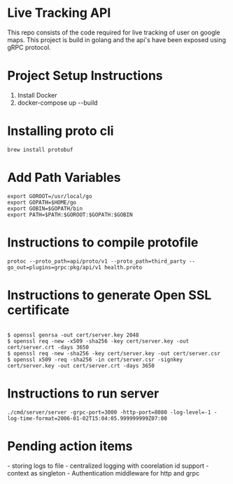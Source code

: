 <h1>Live Tracking API</h1>
<p>
This repo consists of the code required for live tracking of user on google maps. This project is build in golang and the api's have been exposed using gRPC protocol.
</p>

<h1>Project Setup Instructions</h1>
<ol>
    <li>Install Docker</li>
    <li>docker-compose up --build</li>
</ol>

<h1>Installing proto cli</h1>
<code>brew install protobuf</code>

<h1>Add Path Variables</h1>
<code>export GOROOT=/usr/local/go
export GOPATH=$HOME/go
export GOBIN=$GOPATH/bin
export PATH=$PATH:$GOROOT:$GOPATH:$GOBIN
</code>

<h1>Instructions to compile protofile</h1>
<code>protoc --proto_path=api/proto/v1 --proto_path=third_party --go_out=plugins=grpc:pkg/api/v1 health.proto</code>

<h1>Instructions to generate Open SSL certificate</h1>
<code>
$ openssl genrsa -out cert/server.key 2048
$ openssl req -new -x509 -sha256 -key cert/server.key -out cert/server.crt -days 3650
$ openssl req -new -sha256 -key cert/server.key -out cert/server.csr
$ openssl x509 -req -sha256 -in cert/server.csr -signkey cert/server.key -out cert/server.crt -days 3650
</code>

<h1>Instructions to run server</h1>
<code>./cmd/server/server -grpc-port=3000 -http-port=8080 -log-level=-1 -log-time-format=2006-01-02T15:04:05.999999999Z07:00</code>

<h1>Pending action items</h1>
- storing logs to file
- centralized logging with coorelation id support
- context as singleton
- Authentication middleware for http and grpc